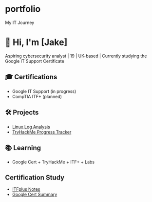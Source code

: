 # portfolio
My IT Journey
# 👋 Hi, I'm [Jake]
Aspiring cybersecurity analyst | 19 | UK-based | Currently studying the Google IT Support Certificate

## 🎓 Certifications
- Google IT Support (in progress)
- CompTIA ITF+ (planned)

## 🛠️ Projects
- [Linux Log Analysis](https://github.com/PottoChip/linux-log-analysis)
- [TryHackMe Progress Tracker](https://github.com/PottoChip/thm-tracker)

## 📚 Learning
- Google Cert + TryHackMe + ITF+ + Labs

## Certification Study
- [ITFplus Notes](https://github.com/PottoChip/ITFnotes)
- [Google Cert Summary](https://github.com/PottoChip/Google-Certificate-Summary)
